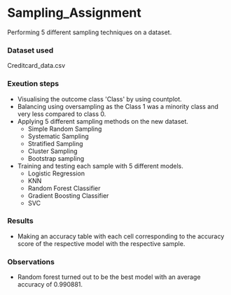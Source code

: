 # Sampling_Assignment
Performing 5 different sampling techniques on a dataset.
### Dataset used
Creditcard_data.csv
### Exeution steps
- Visualising the outcome class 'Class' by using countplot.
- Balancing using oversampling as the Class 1 was a minority class and very less compared to class 0.
- Applying 5 different sampling methods on the new dataset.
  - Simple Random Sampling
  - Systematic Sampling
  - Stratified Sampling
  - Cluster Sampling
  - Bootstrap sampling
- Training and testing each sample with 5 different models.
  -  Logistic Regression
  - KNN
  - Random Forest Classifier
  - Gradient Boosting Classifier
  - SVC
### Results
- Making an accuracy table with each cell corresponding to the accuracy score of the respective model with the respective sample.
### Observations
- Random forest turned out to be the best model with an average accuracy of 0.990881.
